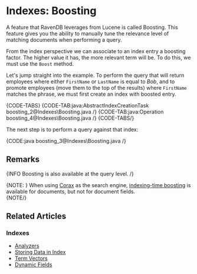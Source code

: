 # Indexes: Boosting

A feature that RavenDB leverages from Lucene is called Boosting. This feature gives you the ability to manually tune the relevance level of matching documents when performing a query. 

From the index perspective we can associate to an index entry a boosting factor. The higher value it has, the more relevant term will be. To do this, we must use the `Boost` method.

Let's jump straight into the example. To perform the query that will return employees where either `FirstName` or `LastName` is equal to _Bob_, and to promote employees (move them to the top of the results) where `FirstName` matches the phrase, we must first create an index with boosted entry.

{CODE-TABS}
{CODE-TAB:java:AbstractIndexCreationTask boosting_2@Indexes\Boosting.java /}
{CODE-TAB:java:Operation boosting_4@Indexes\Boosting.java /}
{CODE-TABS/}

The next step is to perform a query against that index:

{CODE:java boosting_3@Indexes\Boosting.java /}

## Remarks

{INFO Boosting is also available at the query level. /}

{NOTE: }
When using [Corax](../indexes/search-engine/corax) as the search engine, 
[indexing-time boosting](../indexes/search-engine/corax#supported-features) 
 is available for documents, but not for document fields.  
{NOTE/}

## Related Articles

### Indexes

- [Analyzers](../indexes/using-analyzers)
- [Storing Data in Index](../indexes/storing-data-in-index)
- [Term Vectors](../indexes/using-term-vectors)
- [Dynamic Fields](../indexes/using-dynamic-fields)
